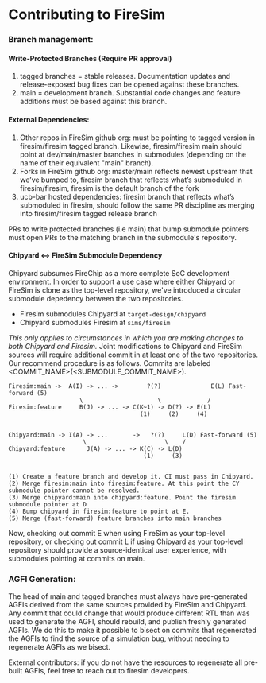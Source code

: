 Contributing to FireSim
=============================

### Branch management:

#### Write-Protected Branches (Require PR approval)
1) tagged branches = stable releases. Documentation updates and release-exposed bug fixes can be opened against these branches.
2) main = development branch. Substantial code changes and feature additions must be based against this branch.

#### External Dependencies:
1) Other repos in FireSim github org: must be pointing to tagged version in firesim/firesim tagged branch. Likewise, firesim/firesim main should point at dev/main/master branches in submodules (depending on the name of their equivalent "main" branch).
2) Forks in FireSim github org: master/main reflects newest upstream that we’ve bumped to, firesim branch that reflects what’s submoduled in firesim/firesim, firesim is the default branch of the fork
3) ucb-bar hosted dependencies: firesim branch that reflects what’s submoduled in firesim, should follow the same PR discipline as merging into firesim/firesim tagged release branch

PRs to write protected branches (i.e main) that bump submodule pointers must open PRs to the matching branch in the submodule's repository.

#### Chipyard <-> FireSim Submodule Dependency

Chipyard subsumes FireChip as a more complete SoC development environment.
In order to support a use case where either Chipyard or FireSim is clone as the top-level repository, we've introduced a circular submodule depedency between the two repositories.

- Firesim submodules Chipyard at `target-design/chipyard`
- Chipyard submodules Firesim at `sims/firesim`

*This only applies to circumstances in which you are making changes to both Chipyard and Firesim.*
Joint modifications to Chipyard and FireSim sources will require additional commit in at least one of the two repositories.
Our recommend procedure is as follows.
Commits are labeled <COMMIT_NAME>(<SUBMODULE_COMMIT_NAME>).

```
Firesim:main ->  A(I) -> ... ->        ?(?)              E(L) Fast-forward (5)
                    \                     \             /
Firesim:feature     B(J) -> ... -> C(K~1) -> D(?) -> E(L)
                                     (1)     (2)     (4)


Chipyard:main -> I(A) -> ...       ->   ?(?)     L(D) Fast-forward (5)
                     \                      \    /
Chipyard:feature      J(A) -> ... -> K(C) -> L(D)
                                      (1)     (3)


(1) Create a feature branch and develop it. CI must pass in Chipyard.
(2) Merge firesim:main into firesim:feature. At this point the CY submodule pointer cannot be resolved.
(3) Merge chipyard:main into chipyard:feature. Point the firesim submodule pointer at D
(4) Bump chipyard in firesim:feature to point at E.
(5) Merge (fast-forward) feature branches into main branches
```

Now, checking out commit E when using FireSim as your top-level repository, or checking out commit L if using Chipyard as your top-level repository should provide a source-identical user experience, with submodules pointing at commits on main.

### AGFI Generation:

The head of main and tagged branches must always have pre-generated AGFIs derived from the same sources provided by FireSim and Chipyard. Any commit that could change that would produce different RTL than was used to generate the AGFI, should rebuild, and publish freshly generated AGFIs. We do this to make it possible to bisect on commits that regenerated the AGFIs to find the source of a simulation bug, without needing to regenerate AGFIs as we bisect.

External contributors: if you do not have the resources to regenerate all pre-built AGFIs, feel free to reach out to firesim developers.

